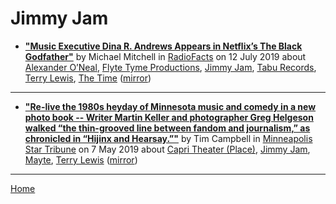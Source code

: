 # Jimmy Jam

 - [**"Music Executive Dina R. Andrews Appears in Netflix’s The Black Godfather"**](https://www.radiofacts.com/music-executive-dina-r-andrews-appears-in-netflixs-the-black-godfather/) by Michael Mitchell in [RadioFacts](https://www.radiofacts.com/) on 12 July 2019 about [Alexander O’Neal](https://bjmdotnet.github.io/pr1nc3/topics/alexander-o-neal/), [Flyte Tyme Productions](https://bjmdotnet.github.io/pr1nc3/topics/flyte-tyme-productions/), [Jimmy Jam](https://bjmdotnet.github.io/pr1nc3/topics/jimmy-jam/), [Tabu Records](https://bjmdotnet.github.io/pr1nc3/topics/tabu-records/), [Terry Lewis](https://bjmdotnet.github.io/pr1nc3/topics/terry-lewis/), [The Time](https://bjmdotnet.github.io/pr1nc3/topics/the-time/) ([mirror](https://web.archive.org/web/*/https://www.radiofacts.com/music-executive-dina-r-andrews-appears-in-netflixs-the-black-godfather/))

----

 - [**"Re-live the 1980s heyday of Minnesota music and comedy in a new photo book -- Writer Martin Keller and photographer Greg Helgeson walked “the thin-grooved line between fandom and journalism,” as chronicled in “Hijinx and Hearsay.”"**](http://www.startribune.com/80s-scenesters-offer-snapshots-of-the-minneapolis-sound-in-new-photo-book/509385652/) by Tim Campbell in [Minneapolis Star Tribune](http://www.startribune.com/) on 7 May 2019 about [Capri Theater  (Place)](https://bjmdotnet.github.io/pr1nc3/topics/place/capri-theater/), [Jimmy Jam](https://bjmdotnet.github.io/pr1nc3/topics/jimmy-jam/), [Mayte](https://bjmdotnet.github.io/pr1nc3/topics/mayte/), [Terry Lewis](https://bjmdotnet.github.io/pr1nc3/topics/terry-lewis/) ([mirror](https://web.archive.org/web/*/http://www.startribune.com/80s-scenesters-offer-snapshots-of-the-minneapolis-sound-in-new-photo-book/509385652/))

----

[Home](../)

